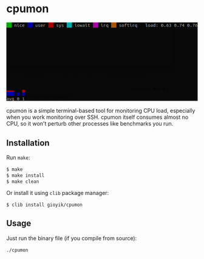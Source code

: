 # cpumon

![Screenshot](image.png)

cpumon is a simple terminal-based tool for monitoring CPU load, especially when you work monitoring over SSH. cpumon itself consumes almost no CPU, so it won't perturb other processes like benchmarks you run.

## Installation
Run `make`:

```
$ make
$ make install
$ make clean
```

Or install it using `clib` package manager:

```
$ clib install gioyik/cpumon
```

## Usage
Just run the binary file (if you compile from source):

```
./cpumon
```
